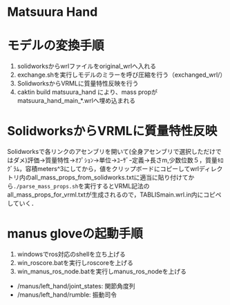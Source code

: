# Matsuura Hand
<!-- ### TABLISmain.wrl -->
# モデルの変換手順
1. solidworksからwrlファイルをoriginal_wrlへ入れる
1. exchange.shを実行しモデルのミラーを呼び圧縮を行う（exchanged_wrl/）
1. SolidworksからVRMLに質量特性反映を行う
1. caktin build matsuura_hand により、mass propがmatsuura_hand_main_*.wrlへ埋め込まれる

# SolidworksからVRMLに質量特性反映
Solidworksで各リンクのアセンブリを開いて(全身アセンブリで選択しただけではダメ)評価→質量特性→ｵﾌﾟｼｮﾝ→単位→ﾕｰｻﾞｰ定義→長さm,少数位数５，質量ｷﾛｸﾞﾗﾑ，容積meters^3にしてから，値をクリップボードにコピーしてwrlディレクトリ内のall_mass_props_from_solidworks.txtに適当に貼り付けてから`./parse_mass_props.sh`を実行するとVRML記法のall_mass_props_for_vrml.txtが生成されるので，TABLISmain.wrl.in内にコピペしていく．

# manus gloveの起動手順
1. windowsでros対応のshellを立ち上げる
1. win_roscore.batを実行しroscoreを上げる
1. win_manus_ros_node.batを実行しmanus_ros_nodeを上げる
- /manus/left_hand/joint_states: 関節角度列
- /manus/left_hand/rumble: 振動司令
